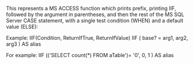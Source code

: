 This represents a MS ACCESS function which prints prefix, printing IIF, followed by the argument in parentheses, and then the rest of the MS SQL Server CASE statement, with a single test condition (WHEN) and a default value (ELSE):

Example: IIF(Condition, ReturnIfTrue, ReturnIfValue)
	IIF ( base? = arg1, arg2, arg3 ) AS alias

For example:
	IIF (('SELECT count(*) FROM aTable')= '0', 0, 1 ) AS alias